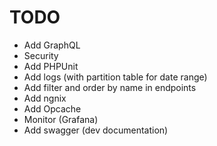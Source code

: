 # TODO

- Add GraphQL
- Security
- Add PHPUnit
- Add logs (with partition table for date range)
- Add filter and order by name in endpoints
- Add ngnix
- Add Opcache
- Monitor (Grafana)
- Add swagger (dev documentation)